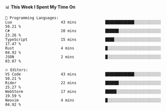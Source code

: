 


<!--START_SECTION:waka-->
📊 **This Week I Spent My Time On** 

```text
💬 Programming Languages: 
Lua                      43 mins             █████████████░░░░░░░░░░░░   50.21 % 
C#                       20 mins             ██████░░░░░░░░░░░░░░░░░░░   23.26 % 
TypeScript               15 mins             ████░░░░░░░░░░░░░░░░░░░░░   17.47 % 
Rust                     4 mins              █░░░░░░░░░░░░░░░░░░░░░░░░   04.92 % 
JSON                     2 mins              █░░░░░░░░░░░░░░░░░░░░░░░░   03.07 % 

🔥 Editors: 
VS Code                  43 mins             █████████████░░░░░░░░░░░░   50.21 % 
Rider                    22 mins             ██████░░░░░░░░░░░░░░░░░░░   25.27 % 
WebStorm                 17 mins             █████░░░░░░░░░░░░░░░░░░░░   19.59 % 
Neovim                   4 mins              █░░░░░░░░░░░░░░░░░░░░░░░░   04.92 % 
```


<!--END_SECTION:waka-->

<!--
**danielr0d/danielr0d** is a ✨ _special_ ✨ repository because its `README.md` (this file) appears on your GitHub profile.

Here are some ideas to get you started:

- 🔭 I’m currently working on ...
- 🌱 I’m currently learning ...
- 👯 I’m looking to collaborate on ...
- 🤔 I’m looking for help with ...
- 💬 Ask me about ...
- 📫 How to reach me: ...
- 😄 Pronouns: ...
- ⚡ Fun fact: ...
-->
